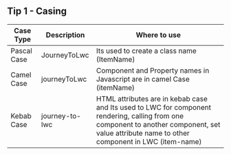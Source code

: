 ## Tip 1 - Casing
| Case Type | Description | Where to use |
| ----------- | ----------- | ----------- |
| Pascal Case | JourneyToLwc | Its used to create a class name (ItemName) |
| Camel Case| journeyToLwc | Component and Property names in Javascript are in camel Case (itemName) |
| Kebab Case | journey-to-lwc | HTML attributes are in kebab case and Its used to LWC for component rendering, calling from one component to another component, set value attribute name to other component in LWC (item-name) |
